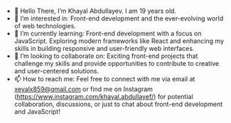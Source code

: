 - 👋 Hello There, I’m Khayal Abdullayev. I am 19 years old.
- 👀 I’m interested in: Front-end development and the ever-evolving world of web technologies. 
- 🌱 I’m currently learning: Front-end development with a focus on JavaScript. Exploring modern frameworks like React and enhancing my skills in building responsive and user-friendly web interfaces.
- 💞️ I’m looking to collaborate on: Exciting front-end projects that challenge my skills and provide opportunities to contribute to creative and user-centered solutions.
- 📫 How to reach me: Feel free to connect with me via email at xeyalx859@gmail.com or find me on Instagram  
  (https://www.instagram.com/khayal.abdullayef/)  for potential collaboration, discussions, or just to chat about front-end development and JavaScript!

<!---
KhayalAbdullayev/KhayalAbdullayev is a ✨ special ✨ repository because its `README.md` (this file) appears on your GitHub profile.
You can click the Preview link to take a look at your changes.
--->
